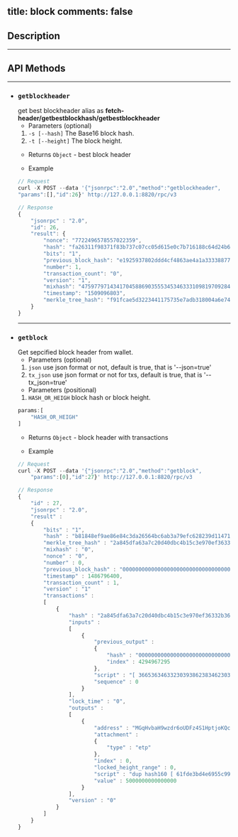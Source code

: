 title: block
comments: false
---

## Description
***

## API Methods 
***

* ### `getblockheader`
    get best blockheader
    alias as **fetch-header/getbestblockhash/getbestblockheader**
    * Parameters (optional)
    1.  `-s [--hash]`          The Base16 block hash.
    2.  `-t [--height]`        The block height.
    * Returns
    `Object` - best block header

    * Example
    ```js
    // Request
    curl -X POST --data '{"jsonrpc":"2.0","method":"getblockheader",
    "params":[],"id":26}' http://127.0.0.1:8820/rpc/v3

    // Response
    {
        "jsonrpc" : "2.0", 
        "id": 26, 
        "result": {
            "nonce": "7722496578557022359", 
            "hash": "fa26311f98371f83b737c07cc05d615e0c7b716188c64d24b6df23e17e01d691", 
            "bits": "1", 
            "previous_block_hash": "e1925937802ddd4cf4863ae4a1a33338877dccee1d3a0bbccc6d75b8c240675f", 
            "number": 1, 
            "transaction_count": "0", 
            "version": "1", 
            "mixhash": "47597797143417045886903555345346333109819709284889931755188005936950690907038", 
            "timestamp": "1509096803", 
            "merkle_tree_hash": "f91fcae5d3223441175735e7adb318004a6e7400eb01b6f3df13fa4b1e3feab9"
        }
    }
    ```
    ***
* ### `getblock`
    Get sepcified block header from wallet.
    * Parameters (optional)
    1. `json`    use json format or not, default is true, that is '--json=true'
    2. `tx_json` use json format or not for txs, default is true, that is '--tx_json=true'
    * Parameters (positional)
    1. `HASH_OR_HEIGH`    block hash or block height.
    ```js
    params:[
        "HASH_OR_HEIGH"
    ]
     ```
    * Returns
    `Object` - block header with transactions

    * Example
    ```js
    // Request
    curl -X POST --data '{"jsonrpc":"2.0","method":"getblock",
        "params":[0],"id":27}' http://127.0.0.1:8820/rpc/v3

    // Response
	{
	    "id" : 27,
	    "jsonrpc" : "2.0",
	    "result" :
	    {
            "bits" : "1",
            "hash" : "b81848ef9ae86e84c3da26564bc6ab3a79efc628239d11471ab5cd25c0684c2d",
            "merkle_tree_hash" : "2a845dfa63a7c20d40dbc4b15c3e970ef36332b367500fd89307053cb4c1a2c1",
            "mixhash" : "0",
            "nonce" : "0",
            "number" : 0,
            "previous_block_hash" : "0000000000000000000000000000000000000000000000000000000000000000",
            "timestamp" : 1486796400,
            "transaction_count" : 1,
            "version" : "1"
            "transactions" :
            [
                {
                    "hash" : "2a845dfa63a7c20d40dbc4b15c3e970ef36332b367500fd89307053cb4c1a2c1",
                    "inputs" :
                    [
                        {
                            "previous_output" :
                            {
                                "hash" : "0000000000000000000000000000000000000000000000000000000000000000",
                                "index" : 4294967295
                            },
                            "script" : "[ 36653634633230393862383462303461306439663631613630643562633866356638306633376531396633616439633339626665343139646234323262333363 ]",
                            "sequence" : 0
                        }
                    ],
                    "lock_time" : "0",
                    "outputs" :
                    [
                        {
                            "address" : "MGqHvbaH9wzdr6oUDFz4S1HptjoKQcjRve",
                            "attachment" :
                            {
                                "type" : "etp"
                            },
                            "index" : 0,
                            "locked_height_range" : 0,
                            "script" : "dup hash160 [ 61fde3bd4e6955c99b16de2d71e2a369888a1c0b ] equalverify checksig",
                            "value" : 5000000000000000
                        }
                    ],
                    "version" : "0"
                }
            ]
	    }
	}
    ```
